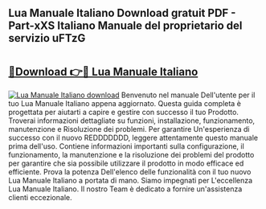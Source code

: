 ## Lua Manuale Italiano Download gratuit PDF - Part-xXS Italiano Manuale del proprietario del servizio uFTzG

# <h2><a href="http://dfde2g.blite.top/?on=Lua+Manuale+Italiano">🔗Download 👉🔴 Lua Manuale Italiano</a></h2>

[![Lua Manuale Italiano download](https://i.imgur.com/lujVjoI.png)](http://dfde2g.blite.top/?on=Lua+Manuale+Italiano)
Benvenuto nel manuale Dell'utente per il tuo Lua Manuale Italiano appena aggiornato. Questa guida completa è progettata per aiutarti a capire e gestire con successo il tuo Prodotto. Troverai informazioni dettagliate su funzioni, installazione, funzionamento, manutenzione e Risoluzione dei problemi. Per garantire Un'esperienza di successo con il nuovo REDDDDDDD, leggere attentamente questo manuale prima dell'uso. Contiene informazioni importanti sulla configurazione, il funzionamento, la manutenzione e la risoluzione dei problemi del prodotto per garantire che sia possibile utilizzare il prodotto in modo efficace ed efficiente. Prova la potenza Dell'elenco delle funzionalità con il tuo nuovo Lua Manuale Italiano a portata di mano. Siamo impegnati per L'eccellenza Lua Manuale Italiano. Il nostro Team è dedicato a fornire un'assistenza clienti eccezionale.
